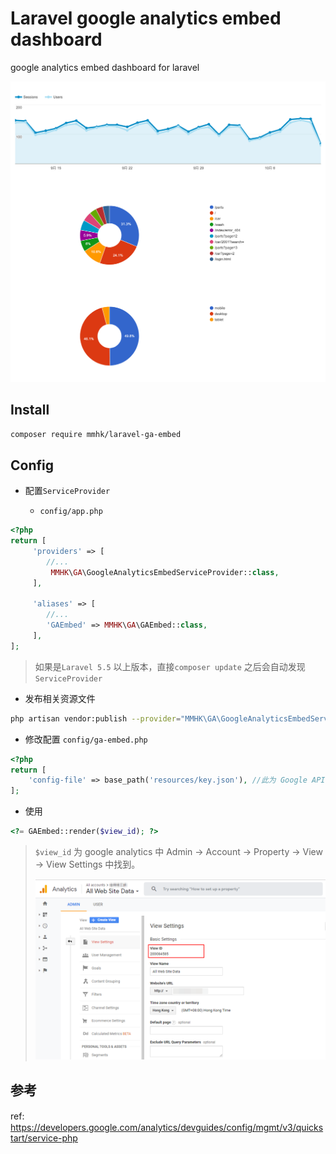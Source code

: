 # Laravel google analytics embed dashboard

google analytics embed dashboard for laravel

![](doc/dashboard.png)

## Install

```bash
composer require mmhk/laravel-ga-embed
```

## Config

- 配置`ServiceProvider`

  - `config/app.php`
  
```php
<?php
return [
     'providers' => [
        //...
         MMHK\GA\GoogleAnalyticsEmbedServiceProvider::class,
     ],
     
     'aliases' => [
        //...
        'GAEmbed' => MMHK\GA\GAEmbed::class,
     ],
];
```

> 如果是`Laravel 5.5` 以上版本，直接`composer update` 之后会自动发现 `ServiceProvider`

- 发布相关资源文件

```bash
php artisan vendor:publish --provider="MMHK\GA\GoogleAnalyticsEmbedServiceProvider"
```

- 修改配置 `config/ga-embed.php`
```php
<?php
return [
    'config-file' => base_path('resources/key.json'), //此为 Google API Console中下载的json文件
];
```

- 使用
```php
<?= GAEmbed::render($view_id); ?>
```

> `$view_id` 为 google analytics 中 Admin -> Account -> Property -> View -> View Settings 中找到。
> 
> ![#](doc/view-id.png)
## 参考

ref:　https://developers.google.com/analytics/devguides/config/mgmt/v3/quickstart/service-php